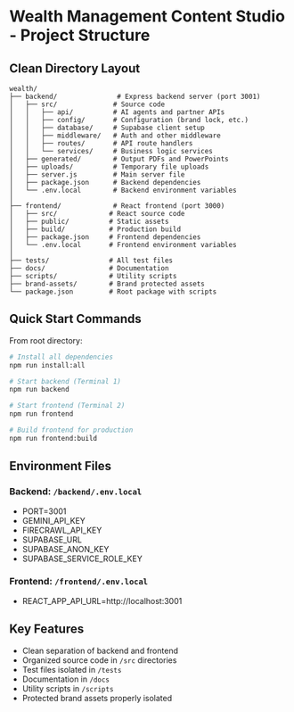 # Wealth Management Content Studio - Project Structure

## Clean Directory Layout

```
wealth/
├── backend/               # Express backend server (port 3001)
│   ├── src/              # Source code
│   │   ├── api/          # AI agents and partner APIs
│   │   ├── config/       # Configuration (brand lock, etc.)
│   │   ├── database/     # Supabase client setup
│   │   ├── middleware/   # Auth and other middleware
│   │   ├── routes/       # API route handlers
│   │   └── services/     # Business logic services
│   ├── generated/        # Output PDFs and PowerPoints
│   ├── uploads/          # Temporary file uploads
│   ├── server.js         # Main server file
│   ├── package.json      # Backend dependencies
│   └── .env.local        # Backend environment variables
│
├── frontend/             # React frontend (port 3000)
│   ├── src/             # React source code
│   ├── public/          # Static assets
│   ├── build/           # Production build
│   ├── package.json     # Frontend dependencies
│   └── .env.local       # Frontend environment variables
│
├── tests/               # All test files
├── docs/                # Documentation
├── scripts/             # Utility scripts
├── brand-assets/        # Brand protected assets
└── package.json         # Root package with scripts

```

## Quick Start Commands

From root directory:

```bash
# Install all dependencies
npm run install:all

# Start backend (Terminal 1)
npm run backend

# Start frontend (Terminal 2)
npm run frontend

# Build frontend for production
npm run frontend:build
```

## Environment Files

### Backend: `/backend/.env.local`
- PORT=3001
- GEMINI_API_KEY
- FIRECRAWL_API_KEY
- SUPABASE_URL
- SUPABASE_ANON_KEY
- SUPABASE_SERVICE_ROLE_KEY

### Frontend: `/frontend/.env.local`
- REACT_APP_API_URL=http://localhost:3001

## Key Features
- Clean separation of backend and frontend
- Organized source code in `/src` directories
- Test files isolated in `/tests`
- Documentation in `/docs`
- Utility scripts in `/scripts`
- Protected brand assets properly isolated